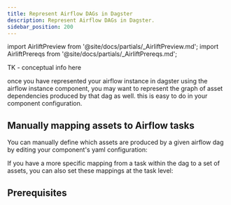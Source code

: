 ```yaml
---
title: Represent Airflow DAGs in Dagster
description: Represent Airflow DAGs in Dagster.
sidebar_position: 200
---
```


import AirliftPreview from '@site/docs/partials/\_AirliftPreview.md';
import AirliftPrereqs from '@site/docs/partials/\_AirliftPrereqs.md';

<AirliftPreview />

TK - conceptual info here

once you have represented your airflow instance in dagster using the airflow instance component, you may want to represent the graph of asset dependencies produced by that dag as well. this is easy to do in your component configuration.

## Manually mapping assets to Airflow tasks

You can manually define which assets are produced by a given airflow dag by editing your component's yaml configuration:

<CodeExample path="docs_snippets/docs_snippets/integrations/airlift_v2/represent_airflow_dags_in_dagster/component_dag_mappings.yaml" />

If you have a more specific mapping from a task within the dag to a set of assets, you can also set these mappings at the task level:

<CodeExample path="docs_snippets/docs_snippets/integrations/airlift_v2/represent_airflow_dags_in_dagster/component_task_mappings.yaml" />

## Prerequisites

<AirliftPrereqs />